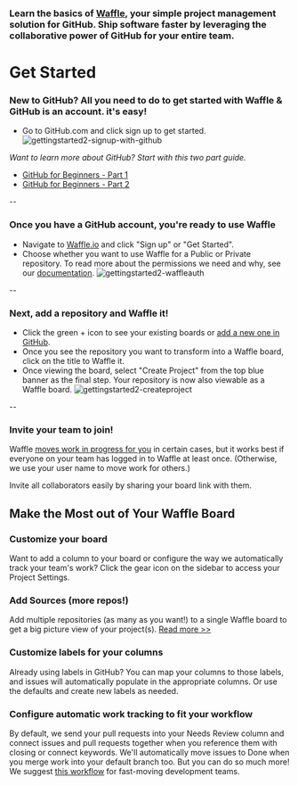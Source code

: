 ### Learn the basics of [Waffle](http://waffle.io), your simple project management solution for GitHub. Ship software faster by leveraging the collaborative power of GitHub for your entire team.

# Get Started 
### New to GitHub? All you need to do to get started with Waffle & GitHub is an account. it's easy! 

- Go to GitHub.com and click sign up to get started. 
![gettingstarted2-signup-with-github](https://cloud.githubusercontent.com/assets/100216/9797189/ea3a5d90-57c7-11e5-8a34-7e11d9553c86.gif)

*Want to learn more about GitHub? Start with this two part guide.*
- [GitHub for Beginners - Part 1](http://readwrite.com/2013/09/30/understanding-github-a-journey-for-beginners-part-1)
- [GitHub for Beginners - Part 2](http://readwrite.com/2013/10/02/github-for-beginners-part-2)

-- 
### Once you have a GitHub account, you're ready to use Waffle 

- Navigate to [Waffle.io](http://waffle.io) and click "Sign up" or "Get Started". 
- Choose whether you want to use Waffle for a Public or Private repository. To read more about the permissions we need and why, see our [documentation](https://github.com/waffleio/waffle.io/wiki/FAQs#oauth-permissions).
![gettingstarted2-waffleauth](https://cloud.githubusercontent.com/assets/100216/9797994/52380b96-57cc-11e5-90a5-50e9dacb9c09.gif)

--
### Next, add a repository and Waffle it!

- Click the green + icon to see your existing boards or [add a new one in GitHub](https://github.com/new).
- Once you see the repository you want to transform into a Waffle board, click on the title to Waffle it. 
- Once viewing the board, select "Create Project" from the top blue banner as the final step. Your repository is now also viewable as a Waffle board. ![gettingstarted2-createproject](https://cloud.githubusercontent.com/assets/100216/9798536/88cd8af2-57cf-11e5-8fda-557528c18111.gif)

--
### Invite your team to join!
Waffle [moves work in progress for you](https://github.com/waffleio/waffle.io/wiki/FAQs#autoworktracking) in certain cases, but it works best if everyone on your team has logged in to Waffle at least once. (Otherwise, we use your user name to move work for others.)

Invite all collaborators easily by sharing your board link with them.


## Make the Most out of Your Waffle Board

### Customize your board
Want to add a column to your board or configure the way we automatically track your team's work? Click the gear icon on the sidebar to access your Project Settings.

### Add Sources (more repos!) 
Add multiple repositories (as many as you want!) to a single Waffle board to get a big picture view of your project(s). [Read more >>](https://github.com/waffleio/waffle.io/wiki/FAQs#multirepo)

### Customize labels for your columns 
Already using labels in GitHub? You can map your columns to those labels, and issues will automatically populate in the appropriate columns. Or use the defaults and create new labels as needed.

### Configure automatic work tracking to fit your workflow 
By default, we send your pull requests into your Needs Review column and connect issues and pull requests together when you reference them with closing or connect keywords. We'll automatically move issues to Done when you merge work into your default branch too. But you can do so much more! We suggest [this workflow](https://github.com/waffleio/waffle.io/wiki/Recommended-Workflow-Using-Pull-Requests-&-Automatic-Work-Tracking) for fast-moving development teams.
